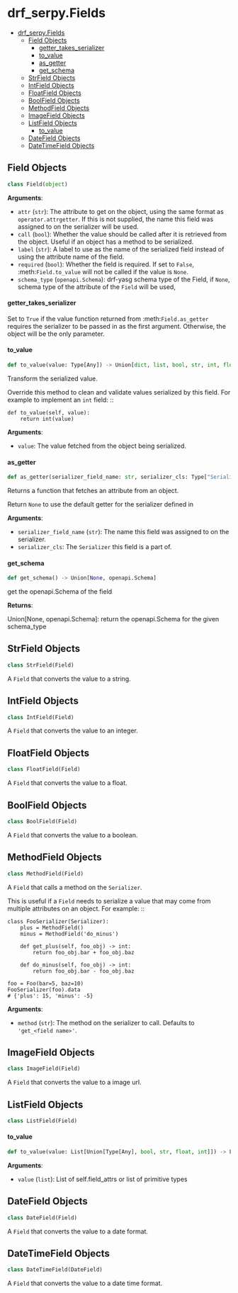 # drf_serpy.Fields

- [drf_serpy.Fields](#drf_serpyfields)
  - [Field Objects](#field-objects)
      - [getter\_takes\_serializer](#getter_takes_serializer)
      - [to\_value](#to_value)
      - [as\_getter](#as_getter)
      - [get\_schema](#get_schema)
  - [StrField Objects](#strfield-objects)
  - [IntField Objects](#intfield-objects)
  - [FloatField Objects](#floatfield-objects)
  - [BoolField Objects](#boolfield-objects)
  - [MethodField Objects](#methodfield-objects)
  - [ImageField Objects](#imagefield-objects)
  - [ListField Objects](#listfield-objects)
      - [to\_value](#to_value-1)
  - [DateField Objects](#datefield-objects)
  - [DateTimeField Objects](#datetimefield-objects)

<a id="drf_serpy.fields.Field"></a>

## Field Objects

```python
class Field(object)
```

**Arguments**:

- `attr` (`str`): The attribute to get on the object, using the same format
as ``operator.attrgetter``. If this is not supplied, the name this
field was assigned to on the serializer will be used.
- `call` (`bool`): Whether the value should be called after it is retrieved
from the object. Useful if an object has a method to be serialized.
- `label` (`str`): A label to use as the name of the serialized field
instead of using the attribute name of the field.
- `required` (`bool`): Whether the field is required. If set to ``False``,
:meth:`Field.to_value` will not be called if the value is ``None``.
- `schema_type` (`openapi.Schema`): drf-yasg schema type of the Field, if ``None``,
schema type of the attribute of the `Field` will be used,

<a id="drf_serpy.fields.Field.getter_takes_serializer"></a>

#### getter\_takes\_serializer

Set to ``True`` if the value function returned from
:meth:`Field.as_getter` requires the serializer to be passed in as the
first argument. Otherwise, the object will be the only parameter.

<a id="drf_serpy.fields.Field.to_value"></a>

#### to\_value

```python
def to_value(value: Type[Any]) -> Union[dict, list, bool, str, int, float]
```

Transform the serialized value.

Override this method to clean and validate values serialized by this
field. For example to implement an ``int`` field: ::

    def to_value(self, value):
        return int(value)

**Arguments**:

- `value`: The value fetched from the object being serialized.

<a id="drf_serpy.fields.Field.as_getter"></a>

#### as\_getter

```python
def as_getter(serializer_field_name: str, serializer_cls: Type["Serializer"])
```

Returns a function that fetches an attribute from an object.

Return ``None`` to use the default getter for the serializer defined in

**Arguments**:

- `serializer_field_name` (`str`): The name this field was assigned to
on the serializer.
- `serializer_cls`: The `Serializer` this field is a part of.

<a id="drf_serpy.fields.Field.get_schema"></a>

#### get\_schema

```python
def get_schema() -> Union[None, openapi.Schema]
```

get the openapi.Schema of the field

**Returns**:

  Union[None, openapi.Schema]: return the openapi.Schema for the given schema_type

<a id="drf_serpy.fields.StrField"></a>

## StrField Objects

```python
class StrField(Field)
```

A `Field` that converts the value to a string.

<a id="drf_serpy.fields.IntField"></a>

## IntField Objects

```python
class IntField(Field)
```

A `Field` that converts the value to an integer.

<a id="drf_serpy.fields.FloatField"></a>

## FloatField Objects

```python
class FloatField(Field)
```

A `Field` that converts the value to a float.

<a id="drf_serpy.fields.BoolField"></a>

## BoolField Objects

```python
class BoolField(Field)
```

A `Field` that converts the value to a boolean.

<a id="drf_serpy.fields.MethodField"></a>

## MethodField Objects

```python
class MethodField(Field)
```

A `Field` that calls a method on the `Serializer`.

This is useful if a `Field` needs to serialize a value that may come
from multiple attributes on an object. For example: ::

    class FooSerializer(Serializer):
        plus = MethodField()
        minus = MethodField('do_minus')

        def get_plus(self, foo_obj) -> int:
            return foo_obj.bar + foo_obj.baz

        def do_minus(self, foo_obj) -> int:
            return foo_obj.bar - foo_obj.baz

    foo = Foo(bar=5, baz=10)
    FooSerializer(foo).data
    # {'plus': 15, 'minus': -5}

**Arguments**:

- `method` (`str`): The method on the serializer to call. Defaults to
``'get_<field name>'``.

<a id="drf_serpy.fields.ImageField"></a>

## ImageField Objects

```python
class ImageField(Field)
```

A `Field` that converts the value to a image url.

<a id="drf_serpy.fields.ListField"></a>

## ListField Objects

```python
class ListField(Field)
```

<a id="drf_serpy.fields.ListField.to_value"></a>

#### to\_value

```python
def to_value(value: List[Union[Type[Any], bool, str, float, int]]) -> List[Union[str, int, bool, float]]
```

**Arguments**:

- `value` (`list`): List of self.field_attrs or list of primitive types

<a id="drf_serpy.fields.DateField"></a>

## DateField Objects

```python
class DateField(Field)
```

A `Field` that converts the value to a date format.

<a id="drf_serpy.fields.DateTimeField"></a>

## DateTimeField Objects

```python
class DateTimeField(DateField)
```

A `Field` that converts the value to a date time format.

